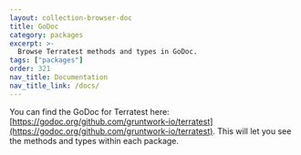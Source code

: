 ```yaml
---
layout: collection-browser-doc
title: GoDoc
category: packages
excerpt: >-
  Browse Terratest methods and types in GoDoc.
tags: ["packages"]
order: 321
nav_title: Documentation
nav_title_link: /docs/
---
```


You can find the GoDoc for Terratest here: [https://godoc.org/github.com/gruntwork-io/terratest](https://godoc.org/github.com/gruntwork-io/terratest). This will let you see
the methods and types within each package.
